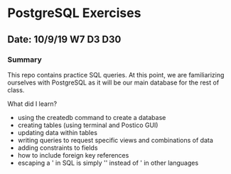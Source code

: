 # PostgreSQL Exercises

## Date: 10/9/19 W7 D3 D30

### Summary

This repo contains practice SQL queries. At this point, we are familiarizing ourselves with PostgreSQL as it will be our main database for the rest of class.

What did I learn?

* using the createdb command to create a database 
* creating tables (using terminal and Postico GUI)
* updating data within tables
* writing queries to request specific views and combinations of data
* adding constraints to fields 
* how to include foreign key references
* escaping a ' in SQL is simply '' instead of \' in other languages

